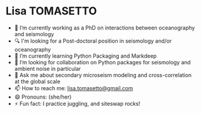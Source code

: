 # Lisa TOMASETTO 

- 🔭 I’m currently working as a PhD on interactions between oceanography and seismology
- :mag: I'm looking for a Post-doctoral position in seismology and/or oceanography  
- 🌱 I’m currently learning Python Packaging and Markdeep
- 👯 I’m looking for collaboration on Python packages for seismology and ambient noise in particular 
- 💬 Ask me about secondary microseism modeling and cross-correlation at the global scale
- 📫 How to reach me: lisa.tomasetto@gmail.com
- 😄 Pronouns: (she/her)
- ⚡ Fun fact: I practice juggling, and siteswap rocks!
<!--
**lystom/lystom** is a ✨ _special_ ✨ repository because its `README.md` (this file) appears on your GitHub profile.

Here are some ideas to get you started:

- 🔭 I’m currently working on ...
- 🌱 I’m currently learning ...
- 👯 I’m looking to collaborate on ...
- 🤔 I’m looking for help with ...
- 💬 Ask me about ...
- 📫 How to reach me: ...
- 😄 Pronouns: ...
- ⚡ Fun fact: ...
-->
